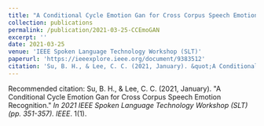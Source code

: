 ```yaml
---
title: "A Conditional Cycle Emotion Gan for Cross Corpus Speech Emotion Recognition"
collection: publications
permalink: /publication/2021-03-25-CCEmoGAN
excerpt: ''
date: 2021-03-25
venue: 'IEEE Spoken Language Technology Workshop (SLT)'
paperurl: 'https://ieeexplore.ieee.org/document/9383512'
citation: 'Su, B. H., & Lee, C. C. (2021, January). &quot;A Conditional Cycle Emotion Gan for Cross Corpus Speech Emotion Recognition.&quot; <i>In 2021 IEEE Spoken Language Technology Workshop (SLT) (pp. 351-357). IEEE</i>. 1(1).'
---
```


<!-- description -->

<!-- [Download paper here](https://ieeexplore.ieee.org/document/9383512) -->

Recommended citation: Su, B. H., & Lee, C. C. (2021, January). "A Conditional Cycle Emotion Gan for Cross Corpus Speech Emotion Recognition." <i>In 2021 IEEE Spoken Language Technology Workshop (SLT) (pp. 351-357). IEEE</i>. 1(1).
